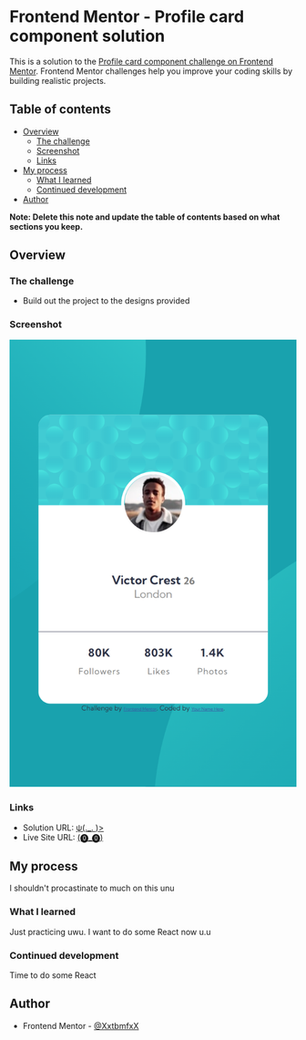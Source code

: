 # Frontend Mentor - Profile card component solution

This is a solution to the [Profile card component challenge on Frontend Mentor](https://www.frontendmentor.io/challenges/profile-card-component-cfArpWshJ). Frontend Mentor challenges help you improve your coding skills by building realistic projects. 

## Table of contents

- [Overview](#overview)
  - [The challenge](#the-challenge)
  - [Screenshot](#screenshot)
  - [Links](#links)
- [My process](#my-process)
  - [What I learned](#what-i-learned)
  - [Continued development](#continued-development)
- [Author](#author)

**Note: Delete this note and update the table of contents based on what sections you keep.**

## Overview

### The challenge

- Build out the project to the designs provided

### Screenshot

![](./images/screenshot.png)


### Links

- Solution URL: [ψ(._. )>](https://github.com/XxtbmfxX/frontmentor-profile_card)
- Live Site URL: [(⓿_⓿)](https://xxtbmfxx.github.io/frontmentor-profile_card/)

## My process
I shouldn't procastinate to much on this unu

### What I learned
Just practicing uwu.
I want to do some React now u.u

### Continued development
Time to do some React

## Author

- Frontend Mentor - [@XxtbmfxX](https://www.frontendmentor.io/profile/XxtbmfxX)



